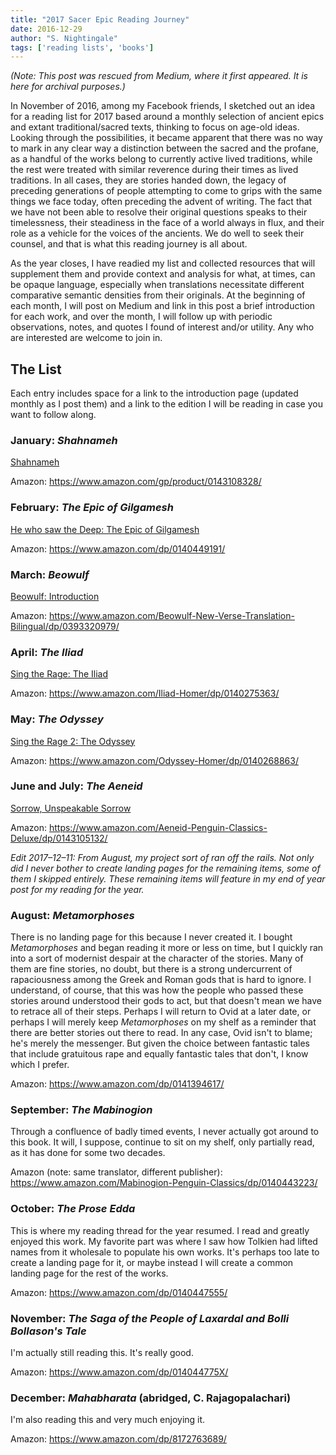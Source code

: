 ```yaml
---
title: "2017 Sacer Epic Reading Journey"
date: 2016-12-29
author: "S. Nightingale"
tags: ['reading lists', 'books']
---
```

_(Note: This post was rescued from Medium, where it first appeared. It is here for archival purposes.)_

In November of 2016, among my Facebook friends, I sketched out an idea for a reading list for 2017 based around a monthly selection of ancient epics and extant traditional/sacred texts, thinking to focus on age-old ideas. Looking through the possibilities, it became apparent that there was no way to mark in any clear way a distinction between the sacred and the profane, as a handful of the works belong to currently active lived traditions, while the rest were treated with similar reverence during their times as lived traditions. In all cases, they are stories handed down, the legacy of preceding generations of people attempting to come to grips with the same things we face today, often preceding the advent of writing. The fact that we have not been able to resolve their original questions speaks to their timelessness, their steadiness in the face of a world always in flux, and their role as a vehicle for the voices of the ancients. We do well to seek their counsel, and that is what this reading journey is all about.

As the year closes, I have readied my list and collected resources that will supplement them and provide context and analysis for what, at times, can be opaque language, especially when translations necessitate different comparative semantic densities from their originals. At the beginning of each month, I will post on Medium and link in this post a brief introduction for each work, and over the month, I will follow up with periodic observations, notes, and quotes I found of interest and/or utility. Any who are interested are welcome to join in.

## The List ##
Each entry includes space for a link to the introduction page (updated monthly as I post them) and a link to the edition I will be reading in case you want to follow along.

### January: _Shahnameh_ ###
[Shahnameh](/blog/shahnameh)

Amazon: https://www.amazon.com/gp/product/0143108328/

### February: _The Epic of Gilgamesh_ ###
[He who saw the Deep: The Epic of Gilgamesh](/blog/he-who-saw-the-deep-the-epic-of-gilgamesh)

Amazon: https://www.amazon.com/dp/0140449191/

### March: _Beowulf_ ###
[Beowulf: Introduction](/blog/beowulf-introduction)

Amazon: https://www.amazon.com/Beowulf-New-Verse-Translation-Bilingual/dp/0393320979/

### April: _The Iliad_ ###
[Sing the Rage: The Iliad](/blog/sing-the-rage-the-iliad)

Amazon: https://www.amazon.com/Iliad-Homer/dp/0140275363/

### May: _The Odyssey_ ###
[Sing the Rage 2: The Odyssey](/blog/sing-the-rage-2-the-odyssey)

Amazon: https://www.amazon.com/Odyssey-Homer/dp/0140268863/

### June and July: _The Aeneid_ ###
[Sorrow, Unspeakable Sorrow](/blog/sorrow-unspeakable-sorrow)

Amazon: https://www.amazon.com/Aeneid-Penguin-Classics-Deluxe/dp/0143105132/

_Edit 2017–12–11: From August, my project sort of ran off the rails. Not only did I never bother to create landing pages for the remaining items, some of them I skipped entirely. These remaining items will feature in my end of year post for my reading for the year._

### August: _Metamorphoses_ ###
There is no landing page for this because I never created it. I bought _Metamorphoses_ and began reading it more or less on time, but I quickly ran into a sort of modernist despair at the character of the stories. Many of them are fine stories, no doubt, but there is a strong undercurrent of rapaciousness among the Greek and Roman gods that is hard to ignore. I understand, of course, that this was how the people who passed these stories around understood their gods to act, but that doesn't mean we have to retrace all of their steps. Perhaps I will return to Ovid at a later date, or perhaps I will merely keep _Metamorphoses_ on my shelf as a reminder that there are better stories out there to read. In any case, Ovid isn't to blame; he's merely the messenger. But given the choice between fantastic tales that include gratuitous rape and equally fantastic tales that don't, I know which I prefer.

Amazon: https://www.amazon.com/dp/0141394617/

### September: _The Mabinogion_ ###
Through a confluence of badly timed events, I never actually got around to this book. It will, I suppose, continue to sit on my shelf, only partially read, as it has done for some two decades.

Amazon (note: same translator, different publisher): https://www.amazon.com/Mabinogion-Penguin-Classics/dp/0140443223/

### October: _The Prose Edda_ ###
This is where my reading thread for the year resumed. I read and greatly enjoyed this work. My favorite part was where I saw how Tolkien had lifted names from it wholesale to populate his own works. It's perhaps too late to create a landing page for it, or maybe instead I will create a common landing page for the rest of the works.

Amazon: https://www.amazon.com/dp/0140447555/

### November: _The Saga of the People of Laxardal and Bolli Bollason's Tale_ ###
I'm actually still reading this. It's really good.

Amazon: https://www.amazon.com/dp/014044775X/

### December: _Mahabharata_ (abridged, C. Rajagopalachari) ###
I'm also reading this and very much enjoying it.

Amazon: https://www.amazon.com/dp/8172763689/